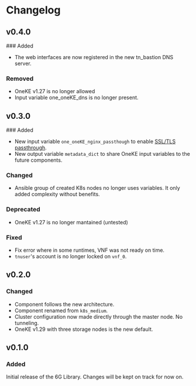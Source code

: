 # Changelog

## v0.4.0
### Added
- The web interfaces are now registered in the new tn_bastion DNS server.
### Removed
- OneKE v1.27 is no longer allowed
- Input variable one_oneKE_dns is no longer present.

## v0.3.0
### Added
- New input variable `one_oneKE_nginx_passthough` to enable [SSL/TLS passthrough](https://kubernetes.github.io/ingress-nginx/user-guide/tls/#ssl-passthrough).
- New output variable `metadata_dict` to share OneKE input variables to the future components.

### Changed
- Ansible group of created K8s nodes no longer uses variables. It only added complexity without benefits.

### Deprecated
- OneKE v1.27 is no longer mantained (untested)

### Fixed
- Fix error where in some runtimes, VNF was not ready on time.
- `tnuser`'s account is no longer locked on `vnf_0`.


## v0.2.0
### Changed
- Component follows the new architecture.
- Component renamed from `k8s_medium`.
- Cluster configuration now made directly through the master node. No tunneling.
- OneKE v1.29 with three storage nodes is the new default.


## v0.1.0
### Added
Initial release of the 6G Library. Changes will be kept on track for now on.
